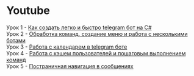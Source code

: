 # Youtube
Урок 1 - [Как создать легко и быстро telegram бот на C#](https://youtu.be/NTFQj1p2LFI)       
Урок 2 - [Обработка команд, создание меню и работа с несколькими ботами](https://youtu.be/NTFQj1p2LFI)         
Урок 3 - [Работа с календарем в telegram боте](https://youtu.be/3QbR1rpzNNY)             
Урок 4 - [Работа с кэшем пользователей и пошаговым выполнением команд](https://youtu.be/xqX67ptLiQ4)       
Урок 5 - [Постраничная навигация в сообщениях](https://youtu.be/dCiUbCqEJwc) 



